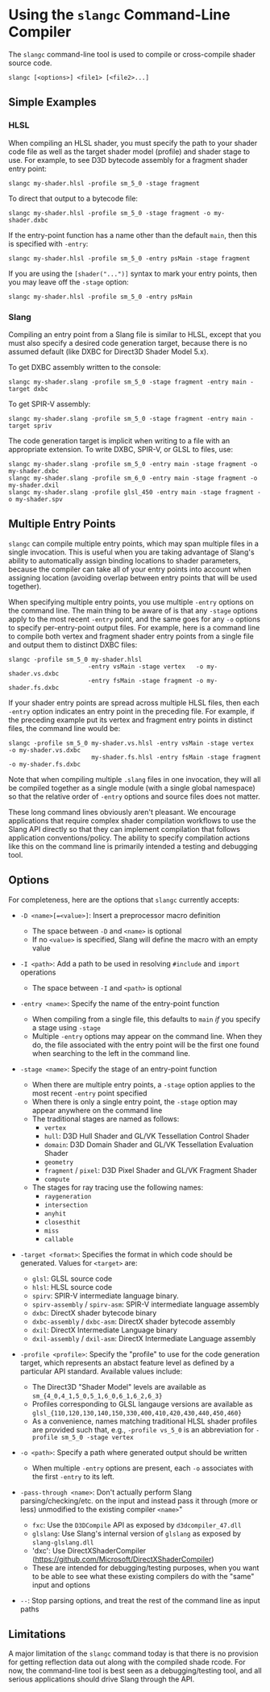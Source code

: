 Using the `slangc` Command-Line Compiler
========================================

The `slangc` command-line tool is used to compile or cross-compile shader source code.

```
slangc [<options>] <file1> [<file2>...]

```

Simple Examples
---------------

### HLSL

When compiling an HLSL shader, you must specify the path to your shader code file as well as the target shader model (profile) and shader stage to use.
For example, to see D3D bytecode assembly for a fragment shader entry point:

    slangc my-shader.hlsl -profile sm_5_0 -stage fragment

To direct that output to a bytecode file:

    slangc my-shader.hlsl -profile sm_5_0 -stage fragment -o my-shader.dxbc

If the entry-point function has a name other than the default `main`, then this is specified with `-entry`:

    slangc my-shader.hlsl -profile sm_5_0 -entry psMain -stage fragment 

If you are using the `[shader("...")]` syntax to mark your entry points, then you may leave off the `-stage` option:

    slangc my-shader.hlsl -profile sm_5_0 -entry psMain

### Slang

Compiling an entry point from a Slang file is similar to HLSL, except that you must also specify a desired code generation target, because there is no assumed default (like DXBC for Direct3D Shader Model 5.x).

To get DXBC assembly written to the console:

    slangc my-shader.slang -profile sm_5_0 -stage fragment -entry main -target dxbc

To get SPIR-V assembly:

    slangc my-shader.slang -profile sm_5_0 -stage fragment -entry main -target spriv

The code generation target is implicit when writing to a file with an appropriate extension.
To write DXBC, SPIR-V, or GLSL to files, use:

    slangc my-shader.slang -profile sm_5_0 -entry main -stage fragment -o my-shader.dxbc
    slangc my-shader.slang -profile sm_6_0 -entry main -stage fragment -o my-shader.dxil
    slangc my-shader.slang -profile glsl_450 -entry main -stage fragment -o my-shader.spv

Multiple Entry Points
---------------------

`slangc` can compile multiple entry points, which may span multiple files in a single invocation.
This is useful when you are taking advantage of Slang's ability to automatically assign binding locations to shader parameters, because the compiler can take all of your entry points into account when assigning location (avoiding overlap between entry points that will be used together).

When specifying multiple entry points, you use multiple `-entry` options on the command line.
The main thing to be aware of is that any `-stage` options apply to the most recent `-entry` point, and the same goes for any `-o` options to specify per-entry-point output files.
For example, here is a command line to compile both vertex and fragment shader entry points from a single file and output them to distinct DXBC files:

    slangc -profile sm_5_0 my-shader.hlsl 
                          -entry vsMain -stage vertex   -o my-shader.vs.dxbc
                          -entry fsMain -stage fragment -o my-shader.fs.dxbc

If your shader entry points are spread across multiple HLSL files, then each `-entry` option indicates an entry point in the preceding file.
For example, if the preceding example put its vertex and fragment entry points in distinct files, the command line would be:

    slangc -profile sm_5_0 my-shader.vs.hlsl -entry vsMain -stage vertex   -o my-shader.vs.dxbc
                           my-shader.fs.hlsl -entry fsMain -stage fragment -o my-shader.fs.dxbc

Note that when compiling multiple `.slang` files in one invocation, they will all be compiled together as a single module (with a single global namespace) so that the relative order of `-entry` options and source files does not matter.

These long command lines obviously aren't pleasant.
We encourage applications that require complex shader compilation workflows to use the Slang API directly so that they can implement compilation that follows application conventions/policy.
The ability to specify compilation actions like this on the command line is primarily intended a testing and debugging tool.

Options
-------

For completeness, here are the options that `slangc` currently accepts:

* `-D <name>[=<value>]`: Insert a preprocessor macro definition
  * The space between `-D` and `<name>` is optional
  * If no `<value>` is specified, Slang will define the macro with an empty value

* `-I <path>`: Add a path to be used in resolving `#include` and `import` operations
  * The space between `-I` and `<path>` is optional

* `-entry <name>`: Specify the name of the entry-point function
  * When compiling from a single file, this defaults to `main` *if* you specify a stage using `-stage`
  * Multiple `-entry` options may appear on the command line. When they do, the file associated with the entry point will be the first one found when searching to the left in the command line.

* `-stage <name>`: Specify the stage of an entry-point function
  * When there are multiple entry points, a `-stage` option applies to the most recent `-entry` point specified
  * When there is only a single entry point, the `-stage` option may appear anywhere on the command line
  * The traditional stages are named as follows:
    * `vertex`
    * `hull`: D3D Hull Shader and GL/VK Tessellation Control Shader
    * `domain`: D3D Domain Shader and GL/VK Tessellation Evaluation Shader
    * `geometry`
    * `fragment` / `pixel`: D3D Pixel Shader and GL/VK Fragment Shader
    * `compute`
  * The stages for ray tracing use the following names:
    * `raygeneration`
    * `intersection`
    * `anyhit`
    * `closesthit`
    * `miss`
    * `callable`

* `-target <format>`: Specifies the format in which code should be generated. Values for `<target>` are:
  * `glsl`: GLSL source code
  * `hlsl`: HLSL source code
  * `spirv`: SPIR-V intermediate language binary.
  * `spirv-assembly` / `spirv-asm`: SPIR-V intermediate language assembly
  * `dxbc`: DirectX shader bytecode binary
  * `dxbc-assembly` / `dxbc-asm`: DirectX shader bytecode assembly
  * `dxil`: DirectX Intermediate Language binary
  * `dxil-assembly` / `dxil-asm`: DirectX Intermediate Language assembly

* `-profile <profile>`: Specify the "profile" to use for the code generation target, which represents an abstact feature level as defined by a particular API standard. Available values include:
  * The Direct3D "Shader Model" levels are available as `sm_{4_0,4_1,5_0,5_1,6_0,6_1,6_2,6_3}`
  * Profiles corresponding to GLSL langauge versions are available as `glsl_{110,120,130,140,150,330,400,410,420,430,440,450,460}`
  * As a convenience, names matching traditional HLSL shader profiles are provided such that, e.g., `-profile vs_5_0` is an abbreviation for `-profile sm_5_0 -stage vertex`

* `-o <path>`: Specify a path where generated output should be written
  * When multiple `-entry` options are present, each `-o` associates with the first `-entry` to its left.

* `-pass-through <name>`: Don't actually perform Slang parsing/checking/etc. on the input and instead pass it through (more or less) unmodified to the existing compiler `<name>`"
  * `fxc`: Use the `D3DCompile` API as exposed by `d3dcompiler_47.dll`
  * `glslang`: Use Slang's internal version of `glslang` as exposed by `slang-glslang.dll`
  * 'dxc': Use DirectXShaderCompiler (https://github.com/Microsoft/DirectXShaderCompiler)
  * These are intended for debugging/testing purposes, when you want to be able to see what these existing compilers do with the "same" input and options


* `--`: Stop parsing options, and treat the rest of the command line as input paths

Limitations
-----------

A major limitation of the `slangc` command today is that there is no provision for getting reflection data out along with the compiled shade rcode.
For now, the command-line tool is best seen as a debugging/testing tool, and all serious applications should drive Slang through the API.
